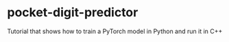 # pocket-digit-predictor
Tutorial that shows how to train a PyTorch model in Python and run it in C++
